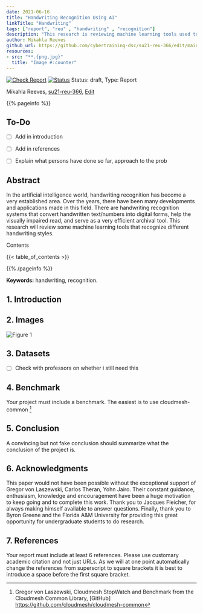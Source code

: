 ```yaml
---
date: 2021-06-16
title: "Handwriting Recognition Using AI"
linkTitle: "Handwriting"
tags: ["report", "reu" , "handwriting" , "recognition"]
description: "This research is reviewing machine learning tools used to identify different handwriting styles."
author: Mikahla Reeves
github_url: https://github.com/cybertraining-dsc/su21-reu-366/edit/main/project/index.md
resources:
- src: "**.{png,jpg}"
  title: "Image #:counter"
---
```


[![Check Report](https://github.com/cybertraining-dsc/su21-reu-366/workflows/Check%20Report/badge.svg)](https://github.com/cybertraining-dsc/su21-reu-366/actions)
[![Status](https://github.com/cybertraining-dsc/su21-reu-366/workflows/Status/badge.svg)](https://github.com/cybertraining-dsc/su21-reu-366/actions)
Status: draft, Type: Report


Mikahla Reeves, [su21-reu-366](https://github.com/cybertraining-dsc/su21-reu-366), [Edit](https://github.com/cybertraining-dsc/su21-reu-366/blob/main/project/index.md)

{{% pageinfo %}}

## To-Do 

- [ ] Add in introduction

- [ ] Add in references

- [ ] Explain what persons have done so far, approach to the prob

## Abstract

In the artificial intelligence world, handwriting recognition has become a very established area. Over the years, 
there have been many developments and applications made in this field. There are handwriting recognition systems 
that convert handwritten text/numbers into digital forms, help the visually impaired read, and serve as a very efficient 
archival tool. This research will review some machine learning tools that recognize different handwriting styles.

Contents

{{< table_of_contents >}}

{{% /pageinfo %}}

**Keywords:** handwriting, recognition. 

## 1. Introduction

## 2. Images

![Figure 1](github.com/cybertraining-dsc/su21-reu-366/blob/main/project/images/monthly_power.png)

## 3. Datasets

- [ ] Check with professors on whether i still need this

## 4. Benchmark

Your project must include a benchmark. The easiest is to use cloudmesh-common [^2]
 
## 5. Conclusion

A convincing but not fake conclusion should summarize what the conclusion of the project is.

## 6. Acknowledgments

This paper would not have been possible without the exceptional support of Gregor von Laszewski, Carlos Theran, Yohn Jairo. 
Their constant guidance, enthusiasm, knowledge and encouragement have been a huge motivation to keep going and to complete this work.
Thank you to Jacques Fleicher, for always making himself available to answer questions. Finally, thank you to Byron Greene 
and the Florida A&M University for providing this great opportunity for undergraduate students to do research.

## 7. References

Your report must include at least 6 references. Please use customary academic citation and not just URLs. As we will at 
one point automatically change the references from superscript to square brackets it is best to introduce a space before 
the first square bracket.

[^1]: Use of energy explained - Energy use in homes, [Online resource] 
      <https://www.eia.gov/energyexplained/use-of-energy/electricity-use-in-homes.php>


[^2]: Gregor von Laszewski, Cloudmesh StopWatch and Benchmark from the Cloudmesh Common Library, [GitHub] 
      <https://github.com/cloudmesh/cloudmesh-common>

